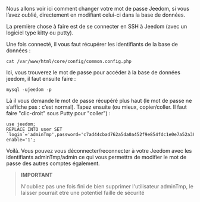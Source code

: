 Nous allons voir ici comment changer votre mot de passe Jeedom, si vous
l’avez oublié, directement en modifiant celui-ci dans la base de
données.

La première chose à faire est de se connecter en SSH à Jeedom (avec un
logiciel type kitty ou putty).

Une fois connecté, il vous faut récupérer les identifiants de la base de
données :

``` {.bash}
cat /var/www/html/core/config/common.config.php
```

Ici, vous trouverez le mot de passe pour accéder à la base de données
jeedom, il faut ensuite faire :

``` {.bash}
mysql -ujeedom -p
```

Là il vous demande le mot de passe récupéré plus haut (le mot de passe
ne s’affiche pas : c’est normal). Tapez ensuite (ou mieux,
copier/coller. Il faut faire "clic-droit" sous Putty pour "coller") :

``` {.bash}
use jeedom;
REPLACE INTO user SET `login`='adminTmp',password='c7ad44cbad762a5da0a452f9e854fdc1e0e7a52a38015f23f3eab1d80b931dd472634dfac71cd34ebc35d16ab7fb8a90c81f975113d6c7538dc69dd8de9077ec',profils='admin', enable='1';
```

Voilà. Vous pouvez vous déconnecter/reconnecter à votre Jeedom avec les
identifiants adminTmp/admin ce qui vous permettra de modifier le mot de
passe des autres comptes également.

>**IMPORTANT**
>
>N'oubliez pas une fois fini de bien supprimer l'utilisateur adminTmp, le laisser pourrait etre une potentiel faille de sécurité
